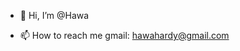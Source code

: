- 👋 Hi, I’m @Hawa

- 📫 How to reach me gmail: hawahardy@gmail.com

<!---
is a ✨ special ✨ repository because its `README.md` (this file) appears on your GitHub profile.
You can click the Preview link to take a look at your changes.
--->
